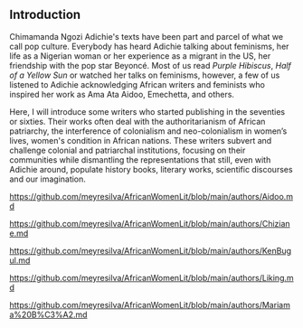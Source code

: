## Introduction

Chimamanda Ngozi Adichie's texts have been part and parcel of what we call pop culture. Everybody has heard Adichie talking about feminisms, her life as a Nigerian woman or her experience as a migrant in the US, her friendship with the pop star Beyoncé. Most of us read *Purple Hibiscus*, *Half of a Yellow Sun* or watched her talks on feminisms, however, a few of us listened to Adichie acknowledging African writers and feminists who inspired her work as Ama Ata Aidoo, Emechetta, and others. 

Here, I will introduce some writers who started publishing in the seventies or sixties. Their works often deal with the authoritarianism of African patriarchy, 
the interference of colonialism and neo-colonialism in women’s lives, women's condition in African nations. These writers subvert 
and challenge colonial and patriarchal institutions, focusing on their communities 
while dismantling the representations that still, even with Adichie around, populate history books, literary works, scientific discourses and our imagination.  


https://github.com/meyresilva/AfricanWomenLit/blob/main/authors/Aidoo.md

https://github.com/meyresilva/AfricanWomenLit/blob/main/authors/Chiziane.md

https://github.com/meyresilva/AfricanWomenLit/blob/main/authors/KenBugul.md

https://github.com/meyresilva/AfricanWomenLit/blob/main/authors/Liking.md

https://github.com/meyresilva/AfricanWomenLit/blob/main/authors/Mariama%20B%C3%A2.md


